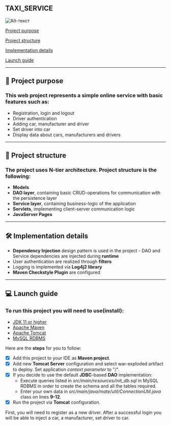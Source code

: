## TAXI_SERVICE
![Alt-текст](https://www.manchester-airport-guide.co.uk/content/uploads/sites/12/2019/11/taxi.png)

[Project purpose](#project-purpose)

[Project structure](#project-structure)

[Implementation details](#implementation-details)

[Launch guide](#launch-guide)

___
## 📝 Project purpose

### This web project represents a simple online service with basic features such as:
- Registration, login and logout
- Driver authentication
- Adding car, manufacturer and driver
- Set driver into car
- Display data about cars, manufacturers and drivers
---
## 🧐 Project structure

### The project uses N-tier architecture. Project structure is the following:

- **Models** 
- **DAO layer**, containing basic CRUD-operations for communication with the persistence layer
- **Service layer**, containing business-logic of the application
- **Servlets**, implementing client-server communication logic
- **JavaServer Pages**

---
## 🛠️ Implementation details

- **Dependency Injection** design pattern is used in the project - DAO and Service dependencies are injected during **runtime**
- User authentication are realized through **filters**
- Logging is implemented via **Log4j2 library**
- **Maven Checkstyle Plugin** are configured

---
## 💻 Launch guide

### To run this project you will need to use(install):

- [JDK 11 or higher](https://www.oracle.com/java/technologies/javase-jdk11-downloads.html)
- [Apache Maven](https://maven.apache.org/download.cgi)
- [Apache Tomcat](https://tomcat.apache.org/download-90.cgi)
- [MySQL RDBMS](https://dev.mysql.com/downloads/installer)

Here are the **steps** for you to follow:

- [X] Add this project to your IDE as **Maven project**.
- [X] Add new **Tomcat Server** configuration and select war-exploded artifact to deploy. Set application _context parameter_ to "/".
- [X] If you decide to use the default **JDBC**-based **DAO** implementation:
    - Execute queries listed in _src/main/resources/init_db.sql_ in MySQL RDBMS in order to create the schema and all the tables required.
    - Enter your own data in _src/main/java/mate/util/ConnectionUtil.java_ class on lines **9-12**.
- [X] Run the project via **Tomcat** configuration.

First, you will need to register as a new driver.
After a successful login you will be able to inject a car, a manufacturer, set driver to car.
